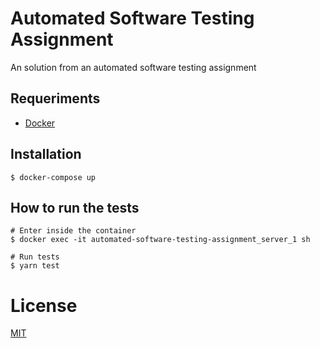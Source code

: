 # Automated Software Testing Assignment
An solution from an automated software testing assignment

## Requeriments

-   [Docker](https://docs.docker.com/)

## Installation

```
$ docker-compose up
```

## How to run the tests

```
# Enter inside the container
$ docker exec -it automated-software-testing-assignment_server_1 sh

# Run tests
$ yarn test
```
# License
[MIT](https://github.com/iammateus/automated-software-testing-assignment/blob/main/README.md)

